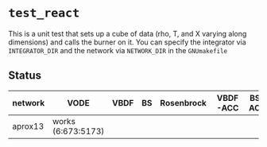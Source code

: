 # `test_react`

This is a unit test that sets up a cube of data (rho, T, and X varying
along dimensions) and calls the burner on it.  You can specify the integrator
via `INTEGRATOR_DIR` and the network via `NETWORK_DIR` in the `GNUmakefile`

## Status

| network | VODE | VBDF | BS | Rosenbrock | VBDF-ACC | BS-ACC |
|---------|------|------|----|------------|----------|--------|
| aprox13 | works<br>(6:673:5173) | | | | | |

